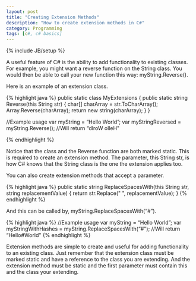 ```yaml
---
layout: post
title: "Creating Extension Methods"
description: "How to create extension methods in C#"
category: Programming 
tags: [c#, c# basics]
---
```

{% include JB/setup %}

A useful feature of C# is the ability to add functionality to existing classes. For example, you might want a reverse function on the String class. You would then be able to call your new function this way: myString.Reverse().


Here is an example of an extension class.

{% highlight java %}
public static class MyExtensions
{
	public static string Reverse(this String str)
    {
    	char[] charArray = str.ToCharArray();
        Array.Reverse(charArray);
        return new string(charArray);
    }
}


//Example usage
var myString = “Hello World”;
var myStringReversed = myString.Reverse(); //Will return “dlroW olleH"

{% endhighlight %}

Notice that the class and the Reverse function are both marked static. This is required to create an extension method. The parameter, this String str, is how C# knows that the String class is the one the extension applies too.


You can also create extension methods that accept a parameter.

{% highlight java %}
public static string ReplaceSpacesWith(this String str, string replacementValue)
{
	return str.Replace(" ", replacementValue);
}
{% endhighlight %}

And this can be called by, myString.ReplaceSpacesWith(“#”). 

{% highlight java %}
//Example usage
var myString = “Hello World”;
var myStringWithHashes = myString.ReplaceSpacesWith(“#"); //Will return “Hello#World"
{% endhighlight %}

Extension methods are simple to create and useful for adding functionality to an existing class. Just remember that the extension class must be marked static and have a reference to the class you are extending. And the extension method must be static and the first parameter must contain this and the class your extending.
